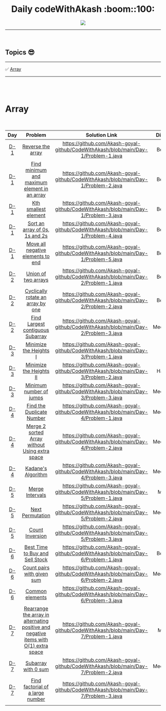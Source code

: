 
  <h1 align="center"> Daily codeWithAkash :boom::100:</h1>
  <p align="center">
  <img src="https://media.giphy.com/media/349qKnoIBHK1i/giphy.gif">

  </p>


---

<br>



## Topics :sunglasses:

---
:white_check_mark: [Array](#array)      

---

<br>

<br>


# Array

<br>


|Day|Problem|Solution Link|Difficulty|
|:----:|:---:|:---:|:---:|
|[D-1](./Day-1)|[Reverse the array](https://practice.geeksforgeeks.org/problems/reverse-an-array/0)|https://github.com/Akash-goyal-github/CodeWithAkash/blob/main/Day-1/Problem-1.java|Beginner|
|[D-1](./Day-1)|[Find minimum and maximum element in an array](https://practice.geeksforgeeks.org/problems/find-minimum-and-maximum-element-in-an-array4428/1#)|https://github.com/Akash-goyal-github/CodeWithAkash/blob/main/Day-1/Problem-2.java|Beginner|
|[D-1](./Day-1)|[Kth smallest element](https://practice.geeksforgeeks.org/problems/kth-smallest-element5635/1)|https://github.com/Akash-goyal-github/CodeWithAkash/blob/main/Day-1/Problem-3.java|Beginner|
|[D-1](./Day-1)|[Sort an array of 0s, 1s and 2s](https://practice.geeksforgeeks.org/problems/sort-an-array-of-0s-1s-and-2s4231/1)|https://github.com/Akash-goyal-github/CodeWithAkash/blob/main/Day-1/Problem-4.java|Beginner|
|[D-1](./Day-1)|[Move all negative elements to end](https://practice.geeksforgeeks.org/problems/move-all-negative-elements-to-end1813/1)|https://github.com/Akash-goyal-github/CodeWithAkash/blob/main/Day-1/Problem-5.java|Beginner|
|[D-2](./Day-2)|[Union of two arrays](https://practice.geeksforgeeks.org/problems/union-of-two-arrays3538/1)|https://github.com/Akash-goyal-github/CodeWithAkash/blob/main/Day-2/Problem-1.java|Beginner|
|[D-2](./Day-2)|[Cyclically rotate an array by one](https://practice.geeksforgeeks.org/problems/cyclically-rotate-an-array-by-one2614/1)|https://github.com/Akash-goyal-github/CodeWithAkash/blob/main/Day-2/Problem-2.java|Beginner|
|[D-2](./Day-2)|[Find Largest contiguous Subarray](https://practice.geeksforgeeks.org/problems/kadanes-algorithm-1587115620/1)|https://github.com/Akash-goyal-github/CodeWithAkash/blob/main/Day-2/Problem-3.java|Medium***|
|[D-3](./Day-3)|[Minimize the Heights I](https://practice.geeksforgeeks.org/problems/minimize-the-heights-i/1/)|https://github.com/Akash-goyal-github/CodeWithAkash/blob/main/Day-3/Problem-1.java|Hard|
|[D-3](./Day-3)|[Minimize the Heights II](https://practice.geeksforgeeks.org/problems/minimize-the-heights3351/1)|https://github.com/Akash-goyal-github/CodeWithAkash/blob/main/Day-3/Problem-2.java|Hard***|
|[D-3](./Day-3)|[Minimum number of jumps](https://practice.geeksforgeeks.org/problems/minimum-number-of-jumps-1587115620/1)|https://github.com/Akash-goyal-github/CodeWithAkash/blob/main/Day-3/Problem-3.java|Medium***|
|[D-4](./Day-4)|[Find the Duplicate Number](https://leetcode.com/problems/find-the-duplicate-number/)|https://github.com/Akash-goyal-github/CodeWithAkash/blob/main/Day-4/Problem-1.java|Medium***|
|[D-4](./Day-4)|[Merge 2 sorted Array without Using extra space](https://practice.geeksforgeeks.org/problems/merge-two-sorted-arrays5135/1)|https://github.com/Akash-goyal-github/CodeWithAkash/blob/main/Day-4/Problem-2.java|Medium***|
|[D-4](./Day-4)|[Kadane's Algorithm](https://practice.geeksforgeeks.org/problems/kadanes-algorithm-1587115620/1)|https://github.com/Akash-goyal-github/CodeWithAkash/blob/main/Day-4/Problem-3.java|Medium***|
|[D-5](./Day-5)|[Merge Intervals](https://leetcode.com/problems/merge-intervals/)|https://github.com/Akash-goyal-github/CodeWithAkash/blob/main/Day-5/Problem-1.java|Medium|
|[D-5](./Day-5)|[Next Permutation](https://leetcode.com/problems/next-permutation/)|https://github.com/Akash-goyal-github/CodeWithAkash/blob/main/Day-5/Problem-2.java|Medium***|
|[D-5](./Day-5)|[Count Inversion](https://practice.geeksforgeeks.org/problems/inversion-of-array/0)|https://github.com/Akash-goyal-github/CodeWithAkash/blob/main/Day-5/Problem-3.java|Hard|
|[D-6](./Day-6)|[Best Time to Buy and Sell Stock](https://leetcode.com/problems/best-time-to-buy-and-sell-stock/)|https://github.com/Akash-goyal-github/CodeWithAkash/blob/main/Day-6/Problem-1.java|Beginner|
|[D-6](./Day-6)|[Count pairs with given sum](https://practice.geeksforgeeks.org/problems/count-pairs-with-given-sum5022/1)|https://github.com/Akash-goyal-github/CodeWithAkash/blob/main/Day-6/Problem-2.java|Medium***|
|[D-6](./Day-6)|[Common elements](https://practice.geeksforgeeks.org/problems/common-elements1132/1)|https://github.com/Akash-goyal-github/CodeWithAkash/blob/main/Day-6/Problem-3.java|Easy|
|[D-7](./Day-7)|[Rearrange the array in alternating positive and negative items with O(1) extra space](https://practice.geeksforgeeks.org/problems/array-of-alternate-ve-and-ve-nos1401/1)|https://github.com/Akash-goyal-github/CodeWithAkash/blob/main/Day-7/Problem-1.java|Medium|
|[D-7](./Day-7)|[Subarray with 0 sum](https://practice.geeksforgeeks.org/problems/subarray-with-0-sum/0)|https://github.com/Akash-goyal-github/CodeWithAkash/blob/main/Day-7/Problem-2.java|Medium***|
|[D-7](./Day-7)|[Find factorial of a large number](https://practice.geeksforgeeks.org/problems/factorials-of-large-numbers2508/1)|https://github.com/Akash-goyal-github/CodeWithAkash/blob/main/Day-7/Problem-3.java|Hard|
|<img width=300/>|<img width=500/>|<img width=500/>|<img width=300/>|

